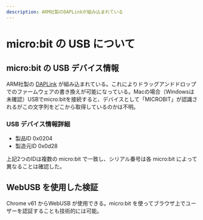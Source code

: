 ```yaml
---
description: ARM社製のDAPLinkが組み込まれている
---
```


# micro:bit の USB について

## micro:bit の USB デバイス情報

ARM社製の [DAPLink](https://github.com/ARMmbed/DAPLink) が組み込まれている。これによりドラッグアンドドロップでのファームウェアの書き換えが可能になっている。Macの場合（Windowsは未確認）USBでmicro:bitを接続すると、デバイスとして「MICROBIT」が認識されるがこの文字列をどこから取得しているのかは不明。

### USB デバイス情報詳細

* 製品ID 0x0204
* 製造元ID 0x0d28

上記2つのIDは複数の micro:bit で一致し、シリアル番号は各 micro:bit によって異なることは確認した。

## WebUSB を使用した検証

Chrome v61 からWebUSB が使用できる。micro:bit を使ってブラウザ上でユーザーを認証することも技術的には可能。

